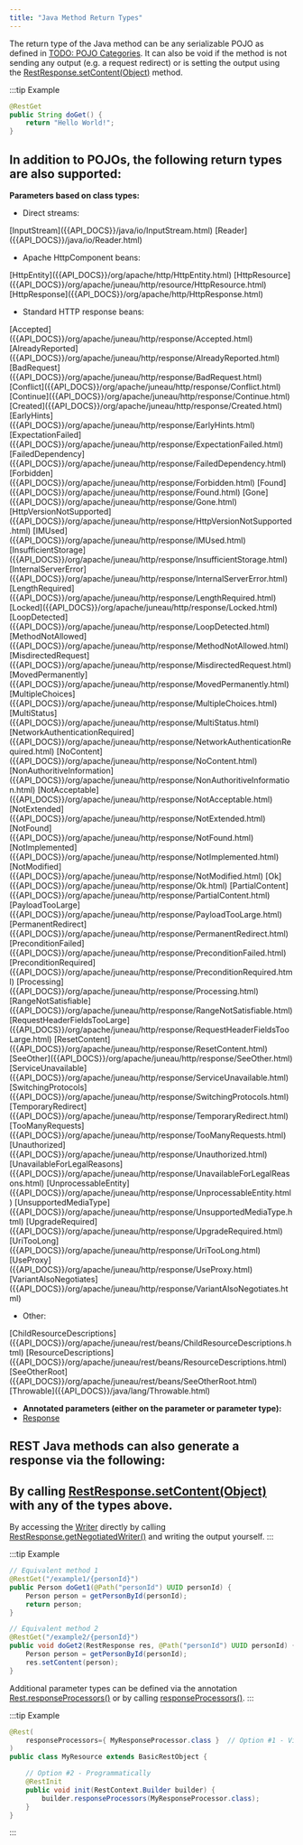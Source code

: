 ```yaml
---
title: "Java Method Return Types"
---
```


The return type of the Java method can be any serializable POJO as defined in [TODO: POJO Categories](TODO.md).
It can also be void if the method is not sending any output (e.g.
a request redirect) or is setting the output using the [RestResponse.setContent(Object)]({{API_DOCS}}/org/apache/juneau/rest/RestResponse.html#setContent(Object)) method.

:::tip Example
```java
@RestGet
public String doGet() {
    return "Hello World!";
}
```

In addition to POJOs, the following return types are also supported:
-
**Parameters based on class types:**

- Direct streams:

<tree>
<node-0><java-class>[InputStream]({{API_DOCS}}/java/io/InputStream.html)</java-class></node-0>
<node-1><java-method>[Reader]({{API_DOCS}}/java/io/Reader.html)</java-method></node-1>
</tree>

- Apache HttpComponent beans:

<tree>
<node-0><java-class>[HttpEntity]({{API_DOCS}}/org/apache/http/HttpEntity.html)</java-class></node-0>
<node-0><java-class>[HttpResource]({{API_DOCS}}/org/apache/juneau/http/resource/HttpResource.html)</java-class></node-0>
<node-0><java-class>[HttpResponse]({{API_DOCS}}/org/apache/http/HttpResponse.html)</java-class></node-0>
</tree>

- Standard HTTP response beans:

<tree>
<node-0><java-class>[Accepted]({{API_DOCS}}/org/apache/juneau/http/response/Accepted.html)</java-class></node-0>
<node-0><java-class>[AlreadyReported]({{API_DOCS}}/org/apache/juneau/http/response/AlreadyReported.html)</java-class></node-0>
<node-0><java-class>[BadRequest]({{API_DOCS}}/org/apache/juneau/http/response/BadRequest.html)</java-class></node-0>
<node-0><java-class>[Conflict]({{API_DOCS}}/org/apache/juneau/http/response/Conflict.html)</java-class></node-0>
<node-0><java-class>[Continue]({{API_DOCS}}/org/apache/juneau/http/response/Continue.html)</java-class></node-0>
<node-0><java-class>[Created]({{API_DOCS}}/org/apache/juneau/http/response/Created.html)</java-class></node-0>
<node-0><java-class>[EarlyHints]({{API_DOCS}}/org/apache/juneau/http/response/EarlyHints.html)</java-class></node-0>
<node-0><java-class>[ExpectationFailed]({{API_DOCS}}/org/apache/juneau/http/response/ExpectationFailed.html)</java-class></node-0>
<node-0><java-class>[FailedDependency]({{API_DOCS}}/org/apache/juneau/http/response/FailedDependency.html)</java-class></node-0>
<node-0><java-class>[Forbidden]({{API_DOCS}}/org/apache/juneau/http/response/Forbidden.html)</java-class></node-0>
<node-0><java-class>[Found]({{API_DOCS}}/org/apache/juneau/http/response/Found.html)</java-class></node-0>
<node-0><java-class>[Gone]({{API_DOCS}}/org/apache/juneau/http/response/Gone.html)</java-class></node-0>
<node-0><java-class>[HttpVersionNotSupported]({{API_DOCS}}/org/apache/juneau/http/response/HttpVersionNotSupported.html)</java-class></node-0>
<node-0><java-class>[IMUsed]({{API_DOCS}}/org/apache/juneau/http/response/IMUsed.html)</java-class></node-0>
<node-0><java-class>[InsufficientStorage]({{API_DOCS}}/org/apache/juneau/http/response/InsufficientStorage.html)</java-class></node-0>
<node-0><java-class>[InternalServerError]({{API_DOCS}}/org/apache/juneau/http/response/InternalServerError.html)</java-class></node-0>
<node-0><java-class>[LengthRequired]({{API_DOCS}}/org/apache/juneau/http/response/LengthRequired.html)</java-class></node-0>
<node-0><java-class>[Locked]({{API_DOCS}}/org/apache/juneau/http/response/Locked.html)</java-class></node-0>
<node-0><java-class>[LoopDetected]({{API_DOCS}}/org/apache/juneau/http/response/LoopDetected.html)</java-class></node-0>
<node-0><java-class>[MethodNotAllowed]({{API_DOCS}}/org/apache/juneau/http/response/MethodNotAllowed.html)</java-class></node-0>
<node-0><java-class>[MisdirectedRequest]({{API_DOCS}}/org/apache/juneau/http/response/MisdirectedRequest.html)</java-class></node-0>
<node-0><java-class>[MovedPermanently]({{API_DOCS}}/org/apache/juneau/http/response/MovedPermanently.html)</java-class></node-0>
<node-0><java-class>[MultipleChoices]({{API_DOCS}}/org/apache/juneau/http/response/MultipleChoices.html)</java-class></node-0>
<node-0><java-class>[MultiStatus]({{API_DOCS}}/org/apache/juneau/http/response/MultiStatus.html)</java-class></node-0>
<node-0><java-class>[NetworkAuthenticationRequired]({{API_DOCS}}/org/apache/juneau/http/response/NetworkAuthenticationRequired.html)</java-class></node-0>
<node-0><java-class>[NoContent]({{API_DOCS}}/org/apache/juneau/http/response/NoContent.html)</java-class></node-0>
<node-0><java-class>[NonAuthoritiveInformation]({{API_DOCS}}/org/apache/juneau/http/response/NonAuthoritiveInformation.html)</java-class></node-0>
<node-0><java-class>[NotAcceptable]({{API_DOCS}}/org/apache/juneau/http/response/NotAcceptable.html)</java-class></node-0>
<node-0><java-class>[NotExtended]({{API_DOCS}}/org/apache/juneau/http/response/NotExtended.html)</java-class></node-0>
<node-0><java-class>[NotFound]({{API_DOCS}}/org/apache/juneau/http/response/NotFound.html)</java-class></node-0>
<node-0><java-class>[NotImplemented]({{API_DOCS}}/org/apache/juneau/http/response/NotImplemented.html)</java-class></node-0>
<node-0><java-class>[NotModified]({{API_DOCS}}/org/apache/juneau/http/response/NotModified.html)</java-class></node-0>
<node-0><java-class>[Ok]({{API_DOCS}}/org/apache/juneau/http/response/Ok.html)</java-class></node-0>
<node-0><java-class>[PartialContent]({{API_DOCS}}/org/apache/juneau/http/response/PartialContent.html)</java-class></node-0>
<node-0><java-class>[PayloadTooLarge]({{API_DOCS}}/org/apache/juneau/http/response/PayloadTooLarge.html)</java-class></node-0>
<node-0><java-class>[PermanentRedirect]({{API_DOCS}}/org/apache/juneau/http/response/PermanentRedirect.html)</java-class></node-0>
<node-0><java-class>[PreconditionFailed]({{API_DOCS}}/org/apache/juneau/http/response/PreconditionFailed.html)</java-class></node-0>
<node-0><java-class>[PreconditionRequired]({{API_DOCS}}/org/apache/juneau/http/response/PreconditionRequired.html)</java-class></node-0>
<node-0><java-class>[Processing]({{API_DOCS}}/org/apache/juneau/http/response/Processing.html)</java-class></node-0>
<node-0><java-class>[RangeNotSatisfiable]({{API_DOCS}}/org/apache/juneau/http/response/RangeNotSatisfiable.html)</java-class></node-0>
<node-0><java-class>[RequestHeaderFieldsTooLarge]({{API_DOCS}}/org/apache/juneau/http/response/RequestHeaderFieldsTooLarge.html)</java-class></node-0>
<node-0><java-class>[ResetContent]({{API_DOCS}}/org/apache/juneau/http/response/ResetContent.html)</java-class></node-0>
<node-0><java-class>[SeeOther]({{API_DOCS}}/org/apache/juneau/http/response/SeeOther.html)</java-class></node-0>
<node-0><java-class>[ServiceUnavailable]({{API_DOCS}}/org/apache/juneau/http/response/ServiceUnavailable.html)</java-class></node-0>
<node-0><java-class>[SwitchingProtocols]({{API_DOCS}}/org/apache/juneau/http/response/SwitchingProtocols.html)</java-class></node-0>
<node-0><java-class>[TemporaryRedirect]({{API_DOCS}}/org/apache/juneau/http/response/TemporaryRedirect.html)</java-class></node-0>
<node-0><java-class>[TooManyRequests]({{API_DOCS}}/org/apache/juneau/http/response/TooManyRequests.html)</java-class></node-0>
<node-0><java-class>[Unauthorized]({{API_DOCS}}/org/apache/juneau/http/response/Unauthorized.html)</java-class></node-0>
<node-0><java-class>[UnavailableForLegalReasons]({{API_DOCS}}/org/apache/juneau/http/response/UnavailableForLegalReasons.html)</java-class></node-0>
<node-0><java-class>[UnprocessableEntity]({{API_DOCS}}/org/apache/juneau/http/response/UnprocessableEntity.html)</java-class></node-0>
<node-0><java-class>[UnsupportedMediaType]({{API_DOCS}}/org/apache/juneau/http/response/UnsupportedMediaType.html)</java-class></node-0>
<node-0><java-class>[UpgradeRequired]({{API_DOCS}}/org/apache/juneau/http/response/UpgradeRequired.html)</java-class></node-0>
<node-0><java-class>[UriTooLong]({{API_DOCS}}/org/apache/juneau/http/response/UriTooLong.html)</java-class></node-0>
<node-0><java-class>[UseProxy]({{API_DOCS}}/org/apache/juneau/http/response/UseProxy.html)</java-class></node-0>
<node-0><java-class>[VariantAlsoNegotiates]({{API_DOCS}}/org/apache/juneau/http/response/VariantAlsoNegotiates.html)</java-class></node-0>
</tree>

- Other:

<tree>
<node-0><java-class>[ChildResourceDescriptions]({{API_DOCS}}/org/apache/juneau/rest/beans/ChildResourceDescriptions.html)</java-class></node-0>
<node-0><java-class>[ResourceDescriptions]({{API_DOCS}}/org/apache/juneau/rest/beans/ResourceDescriptions.html)</java-class></node-0>
<node-0><java-class>[SeeOtherRoot]({{API_DOCS}}/org/apache/juneau/rest/beans/SeeOtherRoot.html)</java-class></node-0>
<node-0><java-class>[Throwable]({{API_DOCS}}/java/lang/Throwable.html)</java-class></node-0>
</tree>

- **Annotated parameters (either on the parameter or parameter type):**
- [Response]({{API_DOCS}}/org/apache/juneau/http/annotation/Response.html)

REST Java methods can also generate a response via the following:
-
By calling [RestResponse.setContent(Object)]({{API_DOCS}}/org/apache/juneau/rest/RestResponse.html#setContent(Object)) with any of the types above.
-
By accessing the [Writer]({{API_DOCS}}/java/io/Writer.html) directly by calling
[RestResponse.getNegotiatedWriter()]({{API_DOCS}}/org/apache/juneau/rest/RestResponse.html#getNegotiatedWriter()) and writing the output yourself.
:::

:::tip Example
```java
// Equivalent method 1
@RestGet("/example1/{personId}")
public Person doGet1(@Path("personId") UUID personId) {
    Person person = getPersonById(personId);
    return person;
}

// Equivalent method 2
@RestGet("/example2/{personId}")
public void doGet2(RestResponse res, @Path("personId") UUID personId) {
    Person person = getPersonById(personId);
    res.setContent(person);
}
```

Additional parameter types can be defined via the annotation [Rest.responseProcessors()]({{API_DOCS}}/org/apache/juneau/rest/annotation/Rest.html#responseProcessors()) or by calling [responseProcessors()]({{API_DOCS}}/org/apache/juneau/rest/RestContext/Builder.html#responseProcessors(Class...)).
:::

:::tip Example
```java
@Rest(
    responseProcessors={ MyResponseProcessor.class }  // Option #1 - Via annotation
)
public class MyResource extends BasicRestObject {

    // Option #2 - Programmatically
    @RestInit
    public void init(RestContext.Builder builder) {
        builder.responseProcessors(MyResponseProcessor.class);
    }
}
```
:::